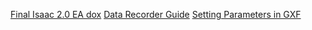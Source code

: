[Final Isaac 2.0 EA dox](https://docs.google.com/document/d/1Qk0CzmSHjxryREHgF6p-W8YaFu4crf0n4AyfcPdkJMg/edit#heading=h.dyz0fqqls6c6)
[Data Recorder Guide](https://confluence.nvidia.com/pages/viewpage.action?spaceKey=RPT&title=NOVA+Data+Recording+and+Processing+Guide)
[Setting Parameters in GXF](https://docs.google.com/document/d/1P7rySNwj3FcN4467O-TlrsXW-sj7qdjy0SI7C45GNRU/edit)
